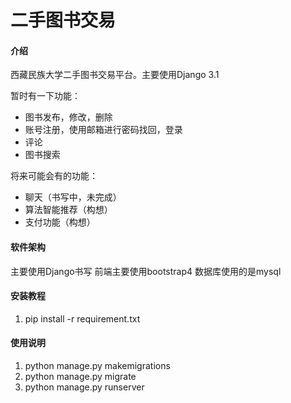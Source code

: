 # 二手图书交易

#### 介绍
西藏民族大学二手图书交易平台。主要使用Django 3.1

暂时有一下功能：

- 图书发布，修改，删除
- 账号注册，使用邮箱进行密码找回，登录
- 评论
- 图书搜索

将来可能会有的功能：

- 聊天（书写中，未完成）
- 算法智能推荐（构想）
- 支付功能（构想）


#### 软件架构
主要使用Django书写
前端主要使用bootstrap4
数据库使用的是mysql


#### 安装教程

1.  pip install -r requirement.txt


#### 使用说明

1.  python manage.py makemigrations
2.  python manage.py migrate
3.  python manage.py runserver

